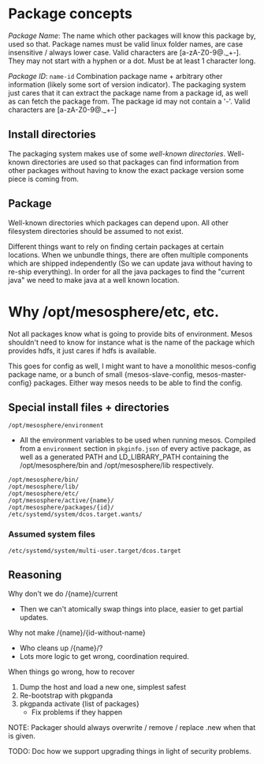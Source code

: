 # Package concepts

*Package Name*: The name which other packages will know this package by, used so that. Package names must be valid linux folder names, are case insensitive / always lower case. Valid characters are [a-zA-Z0-9@._+-]. They may not start with a hyphen or a dot. Must be at least 1 character long.

*Package ID*: `name-id` Combination package name + arbitrary other information (likely some sort of version indicator). The packaging system just cares that it can extract the package name from a package id, as well as can fetch the package from. The package id may not contain a '-'. Valid characters are [a-zA-Z0-9@._+-]

## Install directories

The packaging system makes use of some *well-known directories*. Well-known directories are used so that packages can find information from other packages without having to know the exact package version some piece is coming from.

## Package

Well-known directories which packages can depend upon. All other filesystem directories should be assumed to not exist.

Different things want to rely on finding certain packages at certain locations. When we unbundle things, there are often multiple components which are shipped independently (So we can update java without having to re-ship everything). In order for all the java packages to find the "current java" we need to make java at a well known location.


# Why /opt/mesosphere/etc, etc.

 Not all packages know what is going to provide bits of environment. Mesos shouldn't need to know for instance what is the name of the package which provides hdfs, it just cares if hdfs is available.

 This goes for config as well, I might want to have a monolithic mesos-config package name, or a bunch of small {mesos-slave-config, mesos-master-config} packages. Either way mesos needs to be able to find the config.

## Special install files + directories
`/opt/mesosphere/environment`
  - All the environment variables to be used when running mesos. Compiled from a `environment` section in `pkginfo.json` of every active package, as well as a generated PATH and LD_LIBRARY_PATH containing the /opt/mesosphere/bin and /opt/mesosphere/lib respectively.
```
/opt/mesosphere/bin/
/opt/mesosphere/lib/
/opt/mesosphere/etc/
/opt/mesosphere/active/{name}/
/opt/mesosphere/packages/{id}/
/etc/systemd/system/dcos.target.wants/
```

### Assumed system files
`/etc/systemd/system/multi-user.target/dcos.target`


## Reasoning
Why don't we do /{name}/current
  - Then we can't atomically swap things into place, easier to get partial updates.

Why not make /{name}/{id-without-name}
  - Who cleans up /{name}/?
  - Lots more logic to get wrong, coordination required.

When things go wrong, how to recover
1) Dump the host and load a new one, simplest safest
2) Re-bootstrap with pkgpanda
3) pkgpanda activate {list of packages}
    - Fix problems if they happen

NOTE: Packager should always overwrite / remove / replace .new when that is given.


TODO: Doc how we support upgrading things in light of security problems.
